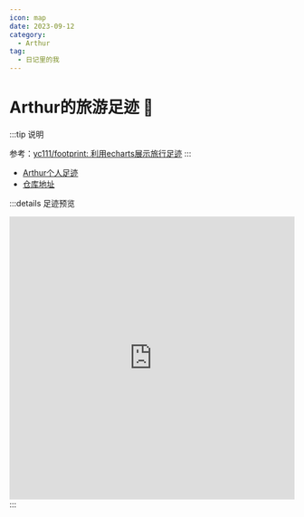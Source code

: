 ```yaml
---
icon: map
date: 2023-09-12
category:
  - Arthur
tag:
  - 日记里的我
---
```

# Arthur的旅游足迹 👣

:::tip 说明

参考：[yc111/footprint: 利用echarts展示旅行足迹](https://github.com/yc111/footprint)
:::

* [Arthur个人足迹](https://arthurfsy2.github.io/footprint/index.html)
* [仓库地址](https://github.com/arthurfsy2/footprint)

:::details 足迹预览

<iframe 
src="https://arthurfsy2.github.io/footprint/index.html" 
frameborder=0
height=500
width=100%
seamless=seamless
scrolling=auto
></iframe>
:::
